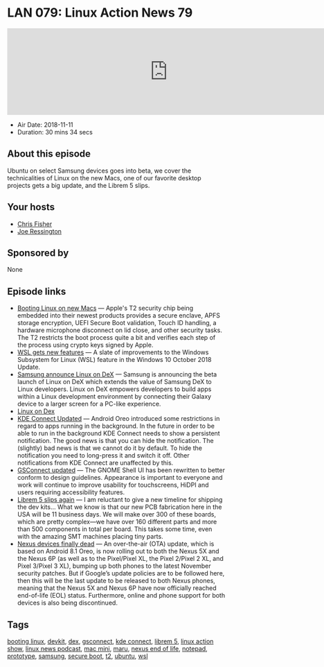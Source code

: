 # LAN 079: Linux Action News 79

<iframe src="https://player.fireside.fm/v2/DAcK9LdX+LOhjFUQT?theme=dark" width="740" height="200" frameborder="0" scrolling="no"></iframe>

* Air Date: 2018-11-11
* Duration: 30 mins 34 secs

## About this episode

Ubuntu on select Samsung devices goes into beta, we cover the technicalities of Linux on the new Macs, one of our favorite desktop projects gets a big update, and the Librem 5 slips.

## Your hosts
* [Chris Fisher](https://linuxactionnews.com/hosts/chris)
* [Joe Ressington](https://linuxactionnews.com/hosts/joe)

## Sponsored by

None



## Episode links

  * [Booting Linux on new Macs](https://www.phoronix.com/scan.php?page=news_item&px=Apple-T2-Blocks-Linux-UEFI "Booting Linux on new Macs") — Apple's T2 security chip being embedded into their newest products provides a secure enclave, APFS storage encryption, UEFI Secure Boot validation, Touch ID handling, a hardware microphone disconnect on lid close, and other security tasks. The T2 restricts the boot process quite a bit and verifies each step of the process using crypto keys signed by Apple. 
  * [WSL gets new features](https://www.omgubuntu.co.uk/2018/11/microsoft-adds-more-features-to-windows-subsystem-for-linux "WSL gets new features") — A slate of improvements to the Windows Subsystem for Linux (WSL) feature in the Windows 10 October 2018 Update. 
  * [Samsung announce Linux on DeX](https://blog.ubuntu.com/2018/11/08/samsung-announce-linux-dex-ubuntu-developers "Samsung announce Linux on DeX") — Samsung is announcing the beta launch of Linux on DeX which extends the value of Samsung DeX to Linux developers. Linux on DeX empowers developers to build apps within a Linux development environment by connecting their Galaxy device to a larger screen for a PC-like experience.
  * [Linux on Dex](https://www.linuxondex.com/ "Linux on Dex")
  * [KDE Connect Updated](https://nicolasfella.wordpress.com/2018/11/04/kde-connect-new-stuff-0x3/ "KDE Connect Updated") — Android Oreo introduced some restrictions in regard to apps running in the background. In the future in order to be able to run in the background KDE Connect needs to show a persistent notification. The good news is that you can hide the notification. The (slightly) bad news is that we cannot do it by default. To hide the notification you need to long-press it and switch it off. Other notifications from KDE Connect are unaffected by this.
  * [GSConnect updated](https://github.com/andyholmes/gnome-shell-extension-gsconnect/releases/tag/v15 "GSConnect updated") — The GNOME Shell UI has been rewritten to better conform to design guidelines. Appearance is important to everyone and work will continue to improve usability for touchscreens, HiDPI and users requiring accessibility features. 
  * [Librem 5 slips again](https://puri.sm/posts/librem5-2018-11-hardware-report/ "Librem 5 slips again") — I am reluctant to give a new timeline for shipping the dev kits… What we know is that our new PCB fabrication here in the USA will be 11 business days. We will make over 300 of these boards, which are pretty complex—we have over 160 different parts and more than 500 components in total per board. This takes some time, even with the amazing SMT machines placing tiny parts.
  * [Nexus devices finally dead](https://www.xda-developers.com/nexus-5x-nexus-6p-end-of-life/ "Nexus devices finally dead") — An over-the-air (OTA) update, which is based on Android 8.1 Oreo, is now rolling out to both the Nexus 5X and the Nexus 6P (as well as to the Pixel/Pixel XL, the Pixel 2/Pixel 2 XL, and Pixel 3/Pixel 3 XL), bumping up both phones to the latest November security patches. But if Google’s update policies are to be followed here, then this will be the last update to be released to both Nexus phones, meaning that the Nexus 5X and Nexus 6P have now officially reached end-of-life (EOL) status. Furthermore, online and phone support for both devices is also being discontinued.



## Tags

[booting linux](https://linuxactionnews.com/tags/booting%20linux), [devkit](https://linuxactionnews.com/tags/devkit), [dex](https://linuxactionnews.com/tags/dex), [gsconnect](https://linuxactionnews.com/tags/gsconnect), [kde connect](https://linuxactionnews.com/tags/kde%20connect), [librem 5](https://linuxactionnews.com/tags/librem%205), [linux action show](https://linuxactionnews.com/tags/linux%20action%20show), [linux news podcast](https://linuxactionnews.com/tags/linux%20news%20podcast), [mac mini](https://linuxactionnews.com/tags/mac%20mini), [maru](https://linuxactionnews.com/tags/maru), [nexus end of life](https://linuxactionnews.com/tags/nexus%20end%20of%20life), [notepad](https://linuxactionnews.com/tags/notepad), [prototype](https://linuxactionnews.com/tags/prototype), [samsung](https://linuxactionnews.com/tags/samsung), [secure boot](https://linuxactionnews.com/tags/secure%20boot), [t2](https://linuxactionnews.com/tags/t2), [ubuntu](https://linuxactionnews.com/tags/ubuntu), [wsl](https://linuxactionnews.com/tags/wsl)